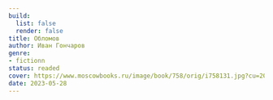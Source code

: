 ```yaml
---
build:
  list: false
  render: false
title: Обломов
author: Иван Гончаров
genre:
- fictionn
status: readed
cover: https://www.moscowbooks.ru/image/book/758/orig/i758131.jpg?cu=20220812130501
date: 2023-05-28
---
```


